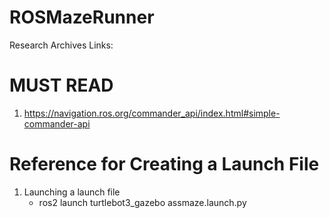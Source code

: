 # ROSMazeRunner


Research Archives Links:

# MUST READ
1. https://navigation.ros.org/commander_api/index.html#simple-commander-api


# Reference for Creating a Launch File
1. Launching a launch file
   - ros2 launch turtlebot3_gazebo assmaze.launch.py
